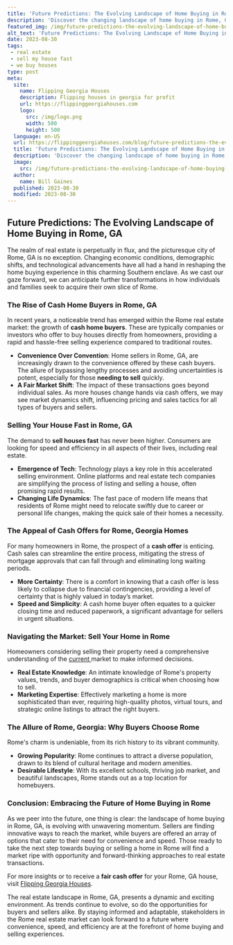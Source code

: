 ```yaml
---
title: 'Future Predictions: The Evolving Landscape of Home Buying in Rome, GA'
description: 'Discover the changing landscape of home buying in Rome, GA. Stay ahead of the curve and satisfy your curious mind with future predictions in this evolving market.'
featured_img: /img/future-predictions-the-evolving-landscape-of-home-buying-in-rome-ga.webp
alt_text: 'Future Predictions: The Evolving Landscape of Home Buying in Rome, GA'
date: 2023-08-30
tags:
 - real estate
 - sell my house fast
 - we buy houses
type: post
meta:
  site:
    name: Flipping Georgia Houses
    description: Flipping houses in georgia for profit
    url: https://flippinggeorgiahouses.com
    logo:
      src: /img/logo.png
      width: 500
      height: 500
  language: en-US
  url: https://flippinggeorgiahouses.com/blog/future-predictions-the-evolving-landscape-of-home-buying-in-rome-ga
  title: 'Future Predictions: The Evolving Landscape of Home Buying in Rome, GA'
  description: 'Discover the changing landscape of home buying in Rome, GA. Stay ahead of the curve and satisfy your curious mind with future predictions in this evolving market.'
  image:
    src: /img/future-predictions-the-evolving-landscape-of-home-buying-in-rome-ga.webp
  author:
    name: Bill Gaines
  published: 2023-08-30
  modified: 2023-08-30
---
```



## Future Predictions: The Evolving Landscape of Home Buying in Rome, GA

The realm of real estate is perpetually in flux, and the picturesque city of Rome, GA is no exception. Changing economic conditions, demographic shifts, and technological advancements have all had a hand in reshaping the home buying experience in this charming Southern enclave. As we cast our gaze forward, we can anticipate further transformations in how individuals and families seek to acquire their own slice of Rome.

### The Rise of Cash Home Buyers in Rome, GA

In recent years, a noticeable trend has emerged within the Rome real estate market: the growth of **cash home buyers**. These are typically companies or investors who offer to buy houses directly from homeowners, providing a rapid and hassle-free selling experience compared to traditional routes.
  - **Convenience Over Convention**: Home sellers in Rome, GA, are increasingly drawn to the convenience offered by these cash buyers. The allure of bypassing lengthy processes and avoiding uncertainties is potent, especially for those **needing to sell** quickly.
  - **A Fair Market Shift**: The impact of these transactions goes beyond individual sales. As more houses change hands via cash offers, we may see market dynamics shift, influencing pricing and sales tactics for all types of buyers and sellers.

### Selling Your House Fast in Rome, GA

The demand to **sell houses fast** has never been higher. Consumers are looking for speed and efficiency in all aspects of their lives, including real estate.
  - **Emergence of Tech**: Technology plays a key role in this accelerated selling environment. Online platforms and real estate tech companies are simplifying the process of listing and selling a house, often promising rapid results.
  - **Changing Life Dynamics**: The fast pace of modern life means that residents of Rome might need to relocate swiftly due to career or personal life changes, making the quick sale of their homes a necessity.

### The Appeal of Cash Offers for Rome, Georgia Homes

For many homeowners in Rome, the prospect of a **cash offer** is enticing. Cash sales can streamline the entire process, mitigating the stress of mortgage approvals that can fall through and eliminating long waiting periods.
  - **More Certainty**: There is a comfort in knowing that a cash offer is less likely to collapse due to financial contingencies, providing a level of certainty that is highly valued in today’s market.
  - **Speed and Simplicity**: A cash home buyer often equates to a quicker closing time and reduced paperwork, a significant advantage for sellers in urgent situations.

### Navigating the Market: Sell Your Home in Rome

Homeowners considering selling their property need a comprehensive understanding of the [current  ](https://flippinggeorgiahouses.com/blog/the-impact-of-economic-trends-on-rome-gas-real-estate-market)market to make informed decisions.
  - **Real Estate Knowledge**: An intimate knowledge of Rome's property values, trends, and buyer demographics is critical when choosing how to sell.
  - **Marketing Expertise**: Effectively marketing a home is more sophisticated than ever, requiring high-quality photos, virtual tours, and strategic online listings to attract the right buyers.

### The Allure of Rome, Georgia: Why Buyers Choose Rome

Rome's charm is undeniable, from its rich history to its vibrant community.
  - **Growing Popularity**: Rome continues to attract a diverse population, drawn to its blend of cultural heritage and modern amenities.
  - **Desirable Lifestyle**: With its excellent schools, thriving job market, and beautiful landscapes, Rome stands out as a top location for homebuyers.

### Conclusion: Embracing the Future of Home Buying in Rome

As we peer into the future, one thing is clear: the landscape of home buying in Rome, GA, is evolving with unwavering momentum. Sellers are finding innovative ways to reach the market, while buyers are offered an array of options that cater to their need for convenience and speed. Those ready to take the next step towards buying or selling a home in Rome will find a market ripe with opportunity and forward-thinking approaches to real estate transactions.

For more insights or to receive a **fair cash offer** for your Rome, GA house, visit [Flipping Georgia Houses](https://flippinggeorgiahouses.com/blog/quick-cash-offer-for-your-rome-ga-house-we-buy-houses).

The real estate landscape in Rome, GA, presents a dynamic and exciting environment. As trends continue to evolve, so do the opportunities for buyers and sellers alike. By staying informed and adaptable, stakeholders in the Rome real estate market can look forward to a future where convenience, speed, and efficiency are at the forefront of home buying and selling experiences.
